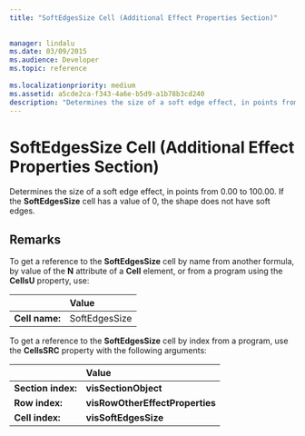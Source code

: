 ```yaml
---
title: "SoftEdgesSize Cell (Additional Effect Properties Section)"
 
 
manager: lindalu
ms.date: 03/09/2015
ms.audience: Developer
ms.topic: reference
 
ms.localizationpriority: medium
ms.assetid: a5cde2ca-f343-4a6e-b5d9-a1b78b3cd240
description: "Determines the size of a soft edge effect, in points from 0.00 to 100.00. If the SoftEdgesSize cell has a value of 0, the shape does not have soft edges."
---
```


# SoftEdgesSize Cell (Additional Effect Properties Section)

Determines the size of a soft edge effect, in points from 0.00 to 100.00. If the **SoftEdgesSize** cell has a value of 0, the shape does not have soft edges. 
  
## Remarks

To get a reference to the **SoftEdgesSize** cell by name from another formula, by value of the **N** attribute of a **Cell** element, or from a program using the **CellsU** property, use: 
  
||Value |
|:-----|:-----|
| **Cell name:**  <br/> | SoftEdgesSize  <br/> |
   
To get a reference to the **SoftEdgesSize** cell by index from a program, use the **CellsSRC** property with the following arguments: 
  
||Value |
|:-----|:-----|
| **Section index:**  <br/> |**visSectionObject** <br/> |
| **Row index:**  <br/> |**visRowOtherEffectProperties** <br/> |
| **Cell index:**  <br/> |**visSoftEdgesSize** <br/> |
   

